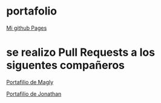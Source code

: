 # portafolio

 [Mi github Pages](https://jorgelopezd.github.io/portafolio/) 



# se realizo Pull Requests a los siguentes compañeros

[Portafilio de  Magly](https://github.com/maglys82/CvMaglysMaita/commits?author=jorgelopezd)

[Portafilio de Jonathan](https://github.com/burgosuc/burgosuc.github.io-curriculo/commit/7d01f7aebdc77fb07db610982ea398440f14b651)
